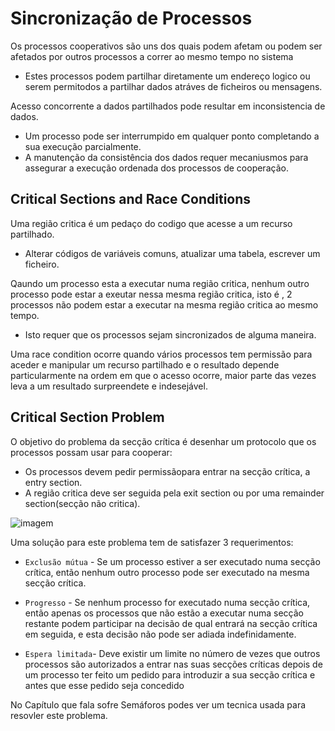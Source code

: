 # Sincronização de Processos

Os processos cooperativos são uns dos quais podem afetam ou podem ser afetados por outros processos a correr ao mesmo tempo no sistema

 - Estes processos podem partilhar diretamente um endereço logico ou serem permitodos a partilhar dados atráves de ficheiros ou mensagens.

Acesso concorrente a dados partilhados pode resultar em inconsistencia de dados.

- Um processo pode ser interrumpido em qualquer ponto completando a sua execução parcialmente.
- A manutenção da consistência dos dados requer mecaniusmos para assegurar a execução ordenada dos processos de cooperação.

## Critical Sections and Race Conditions

Uma região critica é um pedaço do codigo que acesse a um recurso partilhado.

- Alterar códigos de variáveis comuns, atualizar uma tabela, escrever um ficheiro.

Qaundo um processo esta a executar numa região critica, nenhum outro processo pode estar a exeutar nessa mesma região critica, isto é , 2 processos não podem estar a executar na mesma região critica ao mesmo tempo.
- Isto requer que os processos sejam sincronizados de alguma maneira.

Uma race condition ocorre quando vários processos tem permissão para aceder e manipular um recurso partilhado e o resultado depende particularmente na ordem em que o acesso ocorre, maior parte das vezes leva a um resultado surpreendete e indesejável.

## Critical Section Problem

O objetivo do problema da secção crítica é desenhar um protocolo que os processos possam usar para cooperar:

- Os processos devem pedir permissãopara entrar na secção crítica, a entry section.
- A região critica deve ser seguida pela exit section ou por uma remainder section(secção não critica).

![imagem](https://user-images.githubusercontent.com/62023102/119234360-6bb2dc00-bb25-11eb-8542-2e05cb5b8222.png)

Uma solução para este problema tem de satisfazer 3 requerimentos:

 - `Exclusão mútua` - Se um processo estiver a ser executado numa secção crítica, então nenhum outro processo pode ser executado na mesma secção crítica.

- `Progresso` - Se nenhum processo for executado numa secção crítica, então apenas os processos que não estão a executar numa secção restante podem participar na decisão de qual entrará na secção crítica em seguida, e esta decisão não pode ser adiada indefinidamente.

- `Espera limitada`- Deve existir um limite no número de vezes que outros processos são autorizados a entrar nas suas secções críticas depois de um processo ter feito um pedido para introduzir a sua secção crítica e antes que esse pedido seja concedido

No Capítulo que fala sofre Semáforos podes ver um tecnica usada para resovler este problema.
